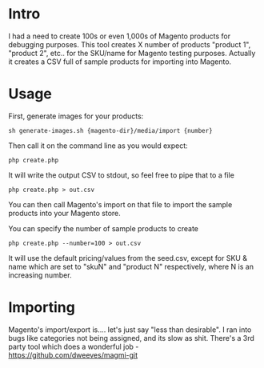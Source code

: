 Intro
=======================

I had a need to create 100s or even 1,000s of Magento products for debugging purposes. This tool creates X number of products "product 1", "product 2", etc.. for the SKU/name for Magento testing purposes. Actually it creates a CSV full of sample products for importing into Magento.

Usage
=====

First, generate images for your products:

```
sh generate-images.sh {magento-dir}/media/import {number}
```

Then call it on the command line as you would expect:

```
php create.php
```

It will write the output CSV to stdout, so feel free to pipe that to a file
```
php create.php > out.csv
```

You can then call Magento's import on that file to import the sample products into your Magento store.


You can specify the number of sample products to create
```
php create.php --number=100 > out.csv
```

It will use the default pricing/values from the seed.csv, except for SKU & name which are set to "skuN" and "product N" respectively, where N is an increasing number.

Importing
=========

Magento's import/export is.... let's just say "less than desirable". I ran into bugs like categories not being assigned, and its slow as shit. There's a 3rd party tool which does a wonderful job - https://github.com/dweeves/magmi-git
